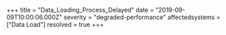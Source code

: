 +++
title = "Data_Loading_Process_Delayed"
date = "2019-09-09T10:00:06.000Z"
severity = "degraded-performance"
affectedsystems = ["Data Load"]
resolved = true 
+++
